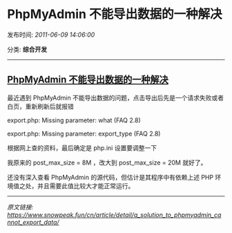 # PhpMyAdmin 不能导出数据的一种解决

发布时间: *2011-06-09 14:06:00*

分类: __综合开发__

---------

## [PhpMyAdmin 不能导出数据的一种解决](/cn/article/detail/a_solution_to_phpmyadmin_cannot_export_data/)


最近遇到 PhpMyAdmin 不能导出数据的问题，点击导出后先是一个请求失败或者白页，重新刷新后就报错

export.php: Missing parameter: what (FAQ 2.8)

export.php: Missing parameter: export_type (FAQ 2.8)

根据网上查的资料，最后确定是 php.ini 设置要调整一下

我原来的 post_max_size = 8M ，改大到 post_max_size = 20M 就好了。

还没有深入查看 PhpMyAdmin 的源代码，但估计是其程序中有依赖上述 PHP 环境值之处，并且需要此值比较大才能正常运行。


---
*原文链接: https://www.snowpeak.fun/cn/article/detail/a_solution_to_phpmyadmin_cannot_export_data/*
